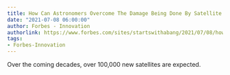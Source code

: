 ```yaml
---
title: How Can Astronomers Overcome The Damage Being Done By Satellite Mega-Constellations?
date: "2021-07-08 06:00:00"
author: Forbes - Innovation
authorlink: https://www.forbes.com/sites/startswithabang/2021/07/08/how-can-astronomers-overcome-the-damage-being-done-by-satellite-mega-constellations/
tags:
- Forbes-Innovation
---
```

Over the coming decades, over 100,000 new satellites are expected.